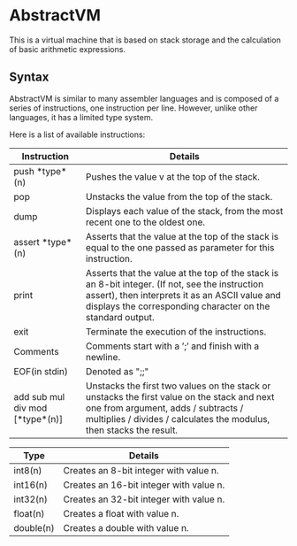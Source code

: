 # AbstractVM #

This is a virtual machine that is based on stack storage and the calculation of basic arithmetic expressions.

## Syntax ##

AbstractVM is similar to many assembler languages and is composed of a series of instructions, one instruction per line. However, unlike other languages, it has a limited type system.

Here is a list of available instructions:

Instruction         | Details
--------------------|-----------
push \*type\*(n)    | Pushes the value v at the top of the stack.
pop                 | Unstacks the value from the top of the stack.
dump                | Displays each value of the stack, from the most recent one to the oldest one.
assert \*type\*(n)  | Asserts that the value at the top of the stack is equal to the one passed as parameter for this instruction.
print               | Asserts that the value at the top of the stack is an 8-bit integer. (If not, see the instruction assert), then interprets it as an ASCII value and displays the corresponding character on the standard output.
exit                | Terminate the execution of the instructions.
Comments            | Comments start with a ’;’ and finish with a newline.
EOF(in stdin)       | Denoted as ";;"
add sub mul div mod \[\*type\*(n)\]     | Unstacks the first two values on the stack or unstacks the first value on the stack and next one from argument, adds / subtracts / multiplies / divides / calculates the modulus, then stacks the result.


Type      | Details 
----------|--------------------
int8(n)   | Creates an 8-bit integer with value n.
int16(n)  | Creates an 16-bit integer with value n.
int32(n)  | Creates an 32-bit integer with value n.
float(n)  | Creates a float with value n.
double(n) | Creates a double with value n.
